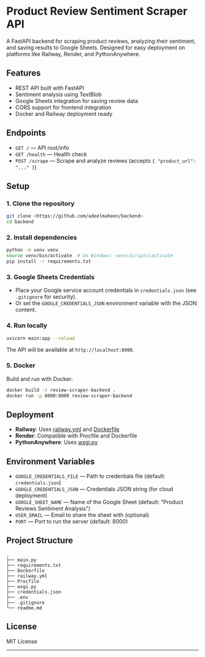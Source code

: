 # Product Review Sentiment Scraper API

A FastAPI backend for scraping product reviews, analyzing their sentiment, and saving results to Google Sheets. Designed for easy deployment on platforms like Railway, Render, and PythonAnywhere.

## Features

- REST API built with FastAPI
- Sentiment analysis using TextBlob
- Google Sheets integration for saving review data
- CORS support for frontend integration
- Docker and Railway deployment ready

## Endpoints

- `GET /` — API root/info
- `GET /health` — Health check
- `POST /scrape` — Scrape and analyze reviews (accepts `{ "product_url": "..." }`)

## Setup

### 1. Clone the repository

```sh
git clone <https://github.com/adeelmaheen/backend>
cd backend
```

### 2. Install dependencies

```sh
python -m venv venv
source venv/bin/activate  # On Windows: venv\Scripts\activate
pip install -r requirements.txt
```

### 3. Google Sheets Credentials

- Place your Google service account credentials in `credentials.json` (see `.gitignore` for security).
- Or set the `GOOGLE_CREDENTIALS_JSON` environment variable with the JSON content.

### 4. Run locally

```sh
uvicorn main:app --reload
```

The API will be available at `http://localhost:8000`.

### 5. Docker

Build and run with Docker:

```sh
docker build -t review-scraper-backend .
docker run -p 8000:8000 review-scraper-backend
```

## Deployment

- **Railway**: Uses [railway.yml](railway.yml) and [Dockerfile](Dockerfile)
- **Render**: Compatible with Procfile and Dockerfile
- **PythonAnywhere**: Uses [wsgi.py](wsgi.py)

## Environment Variables

- `GOOGLE_CREDENTIALS_FILE` — Path to credentials file (default: `credentials.json`)
- `GOOGLE_CREDENTIALS_JSON` — Credentials JSON string (for cloud deployment)
- `GOOGLE_SHEET_NAME` — Name of the Google Sheet (default: "Product Reviews Sentiment Analysis")
- `USER_EMAIL` — Email to share the sheet with (optional)
- `PORT` — Port to run the server (default: 8000)

## Project Structure

```
.
├── main.py
├── requirements.txt
├── Dockerfile
├── railway.yml
├── Procfile
├── wsgi.py
├── credentials.json
├── .env
├── .gitignore
└── readme.md
```

## License

MIT License

---


